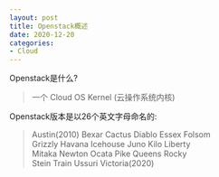 ```yaml
---
layout: post
title: Openstack概述
date: 2020-12-20
categories:
- Cloud
---
```


Openstack是什么? <br>

>一个 Cloud OS Kernel (云操作系统内核)<br>

Openstack版本是以26个英文字母命名的:<br>

>Austin(2010) Bexar Cactus Diablo Essex Folsom<br>
>Grizzly Havana Icehouse Juno Kilo Liberty<br>
>Mitaka Newton Ocata Pike Queens Rocky<br>
>Stein Train Ussuri Victoria(2020)<br>


